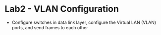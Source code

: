 # Lab2 - VLAN Configuration

* Configure switches in data link layer, configure the Virtual LAN (VLAN) ports, and send frames to each other